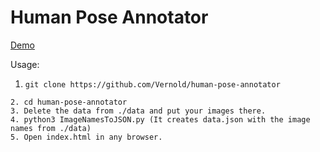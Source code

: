 Human Pose Annotator
====================

[Demo](https://rawgit.com/Vernold/js-graph-annotator/master/index.html)

Usage:

 1. ```
    git clone https://github.com/Vernold/human-pose-annotator
   ```
 2. cd human-pose-annotator
 3. Delete the data from ./data and put your images there.
 4. python3 ImageNamesToJSON.py (It creates data.json with the image names from ./data)
 5. Open index.html in any browser.
